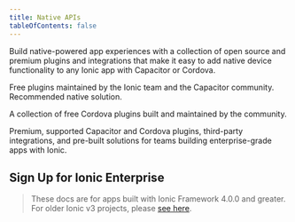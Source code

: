 ```yaml
---
title: Native APIs
tableOfContents: false
---
```


<p class='intro'>Build native-powered app experiences with a collection of open source and premium plugins and integrations that make it easy to add native device functionality to any Ionic app with Capacitor or Cordova.</p>

<docs-cards class="static-width">
  <docs-card header="Capacitor Plugins" href="https://capacitorjs.com/docs/apis" img="/docs/assets/img/native/community-edition.png">
    <p>Free plugins maintained by the Ionic team and the Capacitor community. Recommended native solution.</p>
  </docs-card>

  <docs-card header="Cordova Plugins" href="/docs/native/community" img="/docs/assets/img/native/community-edition.png">
    <p>A collection of free Cordova plugins built and maintained by the community.</p>
  </docs-card>

  <docs-card header="Ionic Native Enterprise Edition" href="https://ionic.io/docs" img="/docs/assets/img/native/enterprise-edition.png">
    <p>Premium, supported Capacitor and Cordova plugins, third-party integrations, and pre-built solutions for teams building enterprise-grade apps with Ionic.</p>
  </docs-card>
</docs-cards>

## Sign Up for Ionic Enterprise

<hubspot-form form-id="7c2c6529-48c0-4d17-86a0-bfd40c849bb1"></hubspot-form>

> These docs are for apps built with Ionic Framework 4.0.0 and greater. For older Ionic v3 projects, please [see here](/docs/v3/native).
